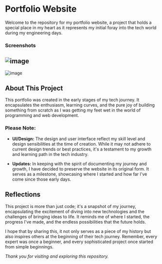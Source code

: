 # Portfolio Website

Welcome to the repository for my portfolio website, a project that holds a special place in my heart as it represents my initial foray into the tech world during my engineering days.

### Screenshots
![image](https://github.com/RAVIGANESHMBHAT/My-Old-Portfolio-Website/assets/41186067/fdf21014-23aa-4a56-860d-ae1bff27107a)
---
![image](https://github.com/RAVIGANESHMBHAT/My-Old-Portfolio-Website/assets/41186067/4b932f38-60c8-4e9c-bbcb-7f1c1ddc5e2b)

## About This Project

This portfolio was created in the early stages of my tech journey. It encapsulates the enthusiasm, learning curves, and the pure joy of building something from scratch as I was getting my feet wet in the world of programming and web development.

### Please Note:

- **UI/Design:** The design and user interface reflect my skill level and design sensibilities at the time of creation. While it may not adhere to current design trends or best practices, it's a testament to my growth and learning path in the tech industry.
  
- **Updates:** In keeping with the spirit of documenting my journey and growth, I have decided to preserve the website in its original form. It serves as a milestone, showcasing where I started and how far I've come since those early days.

## Reflections

This project is more than just code; it's a snapshot of my journey, encapsulating the excitement of diving into new technologies and the challenges of bringing ideas to life. It reminds me of where I started, the progress I've made, and the endless possibilities that the future holds.

I hope that by sharing this, it not only serves as a piece of my history but also inspires others at the beginning of their tech journey. Remember, every expert was once a beginner, and every sophisticated project once started from simple beginnings.

_Thank you for visiting and exploring this repository._
